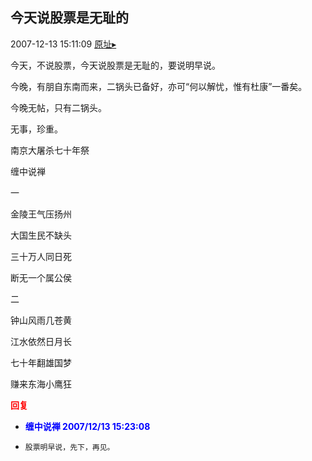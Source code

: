 ## 今天说股票是无耻的
2007-12-13 15:11:09
[原址▸](http://www.fxgan.com/chan_time/2007_07_12/800.htm)



 今天，不说股票，今天说股票是无耻的，要说明早说。


 


 今晚，有朋自东南而来，二锅头已备好，亦可“何以解忧，惟有杜康”一番矣。


 


 今晚无帖，只有二锅头。


 


 无事，珍重。


 


 


 


 南京大屠杀七十年祭


 


 缠中说禅


 


 一


 


 金陵王气压扬州


 大国生民不缺头


 三十万人同日死


 断无一个属公侯


 


 


 二


 


 钟山风雨几苍黄


 江水依然日月长


 七十年翻雄国梦


 赚来东海小鹰狂





<font color='red'>**回复**</font>


- <font color='blue'>**缠中说禅 2007/12/13 15:23:08**</font>
- ```
  股票明早说，先下，再见。
  ```
